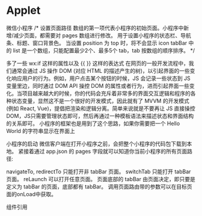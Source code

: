 # Applet
微信小程序
/*
设置页面路径 数组的第一项代表小程序的初始页面。小程序中新增/减少页面，都需要对 pages 数组进行修改。
用于设置小程序的状态栏、导航条、标题、窗口背景色。
当设置 position 为 top 时，将不会显示 icon
tabBar 中的 list 是一个数组，只能配置最少2个、最多5个 tab，tab 按数组的顺序排序。 
*/

多了一些 wx:if 这样的属性以及 {{ }} 这样的表达式 在网页的一般开发流程中，我们通常会通过 JS 操作 DOM (对应 HTML 的描述产生的树)，以引起界面的一些变化响应用户的行为。例如，用户点击某个按钮的时候，JS 会记录一些状态到 JS 变量里边，同时通过 DOM API 操控 DOM 的属性或者行为，进而引起界面一些变化。当项目越来越大的时候，你的代码会充斥着非常多的界面交互逻辑和程序的各种状态变量，显然这不是一个很好的开发模式，因此就有了 MVVM 的开发模式(例如 React, Vue)，提倡把渲染和逻辑分离。简单来说就是不要再让 JS 直接操控 DOM，JS只需要管理状态即可，然后再通过一种模板语法来描述状态和界面结构的关系即可。 小程序的框架也是用到了这个思路，如果你需要把一个 Hello World 的字符串显示在界面上

小程序的启动
微信客户端在打开小程序之前，会把整个小程序的代码包下载到本地。
紧接着通过 app.json 的 pages 字段就可以知道你当前小程序的所有页面路径:

navigateTo, redirectTo 只能打开非 tabBar 页面。
switchTab 只能打开 tabBar 页面。
reLaunch 可以打开任意页面。
页面底部的 tabBar 由页面决定，即只要是定义为 tabBar 的页面，底部都有 tabBar。
调用页面路由带的参数可以在目标页面的onLoad中获取。

组件引用
